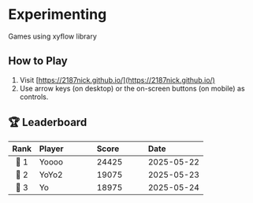 # Experimenting
Games using xyflow library

## How to Play
1. Visit [https://2187nick.github.io/](https://2187nick.github.io/)
2. Use arrow keys (on desktop) or the on-screen buttons (on mobile) as controls.

## 🏆 Leaderboard

| Rank | Player&nbsp;&nbsp;&nbsp;&nbsp;&nbsp;&nbsp;&nbsp;&nbsp;&nbsp;&nbsp;&nbsp;&nbsp; | Score&nbsp;&nbsp;&nbsp;&nbsp;&nbsp;&nbsp;&nbsp;&nbsp;&nbsp;&nbsp; | Date&nbsp;&nbsp;&nbsp;&nbsp;&nbsp;&nbsp;&nbsp;&nbsp;&nbsp;&nbsp;&nbsp;&nbsp;&nbsp;&nbsp; |
|:----:|:-----------------------------|:-----------------|:-----------------------|
| 🥇 1 | Yoooo                        | 24425           | 2025-05-22           |
| 🥈 2 | YoYo2                        | 19075           | 2025-05-23           |
| 🥉 3 | Yo                           | 18975           | 2025-05-24           |


